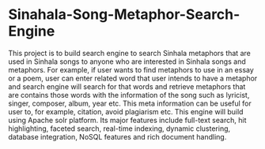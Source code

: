 






# Sinahala-Song-Metaphor-Search-Engine
This project is to build search engine to search Sinhala metaphors that are used in Sinhala songs to anyone who are interested in Sinhala songs and metaphors. For example, if user wants to find metaphors to use in an essay or a poem, user can enter related word that user intends to have a metaphor and search engine will search for that words and retrieve metaphors that are contains those words with the information of the song such as lyricist, singer, composer, album, year etc. This meta information can be useful for user to, for example, citation, avoid plagiarism etc.
This engine will build using Apache solr platform. Its major features include full-text search, hit highlighting, faceted search, real-time indexing, dynamic clustering, database integration, NoSQL features and rich document handling.

